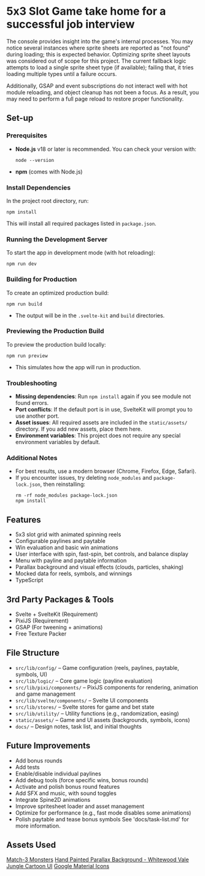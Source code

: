 # 5x3 Slot Game take home for a successful job interview

The console provides insight into the game's internal processes. You may notice several instances where sprite sheets are reported as "not found" during loading; this is expected behavior. Optimizing sprite sheet layouts was considered out of scope for this project. The current fallback logic attempts to load a single sprite sheet type (if available); failing that, it tries loading multiple types until a failure occurs.

Additionally, GSAP and event subscriptions do not interact well with hot module reloading, and object cleanup has not been a focus. As a result, you may need to perform a full page reload to restore proper functionality.

## Set-up
### Prerequisites
- **Node.js** v18 or later is recommended. You can check your version with:
  ```
  node --version
  ```
- **npm** (comes with Node.js)

### Install Dependencies
In the project root directory, run:
```
npm install
```
This will install all required packages listed in `package.json`.

### Running the Development Server
To start the app in development mode (with hot reloading):
```
npm run dev
```

### Building for Production
To create an optimized production build:
```
npm run build
```
- The output will be in the `.svelte-kit` and `build` directories.

### Previewing the Production Build
To preview the production build locally:
```
npm run preview
```
- This simulates how the app will run in production.

### Troubleshooting
- **Missing dependencies**: Run `npm install` again if you see module not found errors.
- **Port conflicts**: If the default port is in use, SvelteKit will prompt you to use another port.
- **Asset issues**: All required assets are included in the `static/assets/` directory. If you add new assets, place them here.
- **Environment variables**: This project does not require any special environment variables by default.

### Additional Notes
- For best results, use a modern browser (Chrome, Firefox, Edge, Safari).
- If you encounter issues, try deleting `node_modules` and `package-lock.json`, then reinstalling:
  ```
  rm -rf node_modules package-lock.json
  npm install
  ```

## Features
- 5x3 slot grid with animated spinning reels
- Configurable paylines and paytable
- Win evaluation and basic win animations
- User interface with spin, fast-spin, bet controls, and balance display
- Menu with payline and paytable information
- Parallax background and visual effects (clouds, particles, shaking)
- Mocked data for reels, symbols, and winnings
- TypeScript

## 3rd Party Packages & Tools
- Svelte + SvelteKit (Requirement)
- PixiJS (Requirement)
- GSAP (For tweening + animations)
- Free Texture Packer

## File Structure
- `src/lib/config/` – Game configuration (reels, paylines, paytable, symbols, UI)
- `src/lib/logic/` – Core game logic (payline evaluation)
- `src/lib/pixi/components/` – PixiJS components for rendering, animation and game management
- `src/lib/svelte/components/` – Svelte UI components
- `src/lib/stores/` – Svelte stores for game and bet state
- `src/lib/utility/` – Utility functions (e.g., randomization, easing)
- `static/assets/` – Game and UI assets (backgrounds, symbols, icons)
- `docs/` – Design notes, task list, and initial thoughts

## Future Improvements
- Add bonus rounds
- Add tests
- Enable/disable individual paylines
- Add debug tools (force specific wins, bonus rounds)
- Activate and polish bonus round features
- Add SFX and music, with sound toggles
- Integrate Spine2D animations
- Improve spritesheet loader and asset management
- Optimize for performance (e.g., fast mode disables some animations)
- Polish paytable and tease bonus symbols
See 'docs/task-list.md' for more information.

## Assets Used
[Match-3 Monsters](https://free-game-assets.itch.io/free-monsters-game-assets)
[Hand Painted Parallax Background - Whitewood Vale](https://frostwindz.itch.io/hand-painted-parallax-background-whitewood-vale)
[Jungle Cartoon UI](https://free-game-assets.itch.io/free-jungle-cartoon-gui)
[Google Material Icons](https://fonts.google.com/icons)
